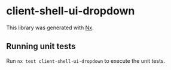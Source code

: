 # client-shell-ui-dropdown

This library was generated with [Nx](https://nx.dev).

## Running unit tests

Run `nx test client-shell-ui-dropdown` to execute the unit tests.
